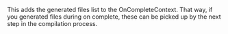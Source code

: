 This adds the generated files list to the OnCompleteContext.  That way, if you generated files during on complete, these can be picked up by the next step in the compilation process. 